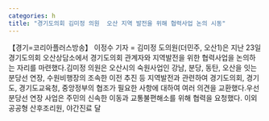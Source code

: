 ```yaml
---
categories: h
title: "경기도의회 김미정 의원  오산 지역 발전을 위해 협력사업 논의 시동"
---
```

【경기=코리아플러스방송】 이정수 기자 = 김미정 도의원(더민주, 오산1)은 지난 23일 경기도의회 오산상담소에서 경기도의회 관계자와 지역발전을 위한 협력사업을 논의하는 자리를 마련했다.김미정 의원은 오산시의 숙원사업인 강남, 분당, 동탄, 오산을 잇는 분당선 연장, 수원비행장의 조속한 이전 추진 등 지역발전과 관련하여 경기도의회, 경기도, 경기도교육청, 중앙정부의 협조가 필요한 사항에 대하여 여러 의견을 교환했다.우선 분당선 연장 사업은 주민의 신속한 이동과 교통불편해소를 위해 협력을 요청했다. 이외 공공형 산후조리원, 야간진료 달